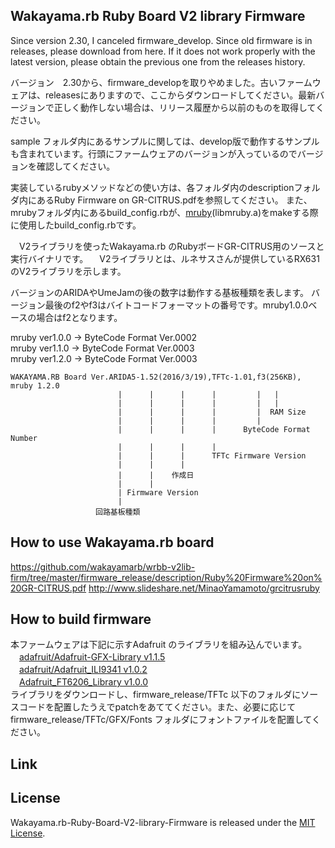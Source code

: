Wakayama.rb Ruby Board V2 library Firmware
------
  Since version 2.30, I canceled firmware_develop. Since old firmware is in releases, please download from here. If it does not work properly with the latest version, please obtain the previous one from the releases history.
  
バージョン　2.30から、firmware_developを取りやめました。古いファームウェアは、releasesにありますので、ここからダウンロードしてください。最新バージョンで正しく動作しない場合は、リリース履歴から以前のものを取得してください。

sample フォルダ内にあるサンプルに関しては、develop版で動作するサンプルも含まれています。行頭にファームウェアのバージョンが入っているのでバージョンを確認してください。

実装しているrubyメソッドなどの使い方は、各フォルダ内のdescriptionフォルダ内にあるRuby Firmware on GR-CITRUS.pdfを参照してください。
また、mrubyフォルダ内にあるbuild_config.rbが、[mruby](https://github.com/mruby/mruby)(libmruby.a)をmakeする際に使用したbuild_config.rbです。

　V2ライブラリを使ったWakayama.rb のRubyボードGR-CITRUS用のソースと実行バイナリです。
　V2ライブラリとは、ルネサスさんが提供しているRX631のV2ライブラリを示します。

  バージョンのARIDAやUmeJamの後の数字は動作する基板種類を表します。
  バージョン最後のf2やf3はバイトコードフォーマットの番号です。mruby1.0.0ベースの場合はf2となります。

  mruby ver1.0.0 -> ByteCode Format Ver.0002  
  mruby ver1.1.0 -> ByteCode Format Ver.0003  
  mruby ver1.2.0 -> ByteCode Format Ver.0003  

    WAKAYAMA.RB Board Ver.ARIDA5-1.52(2016/3/19),TFTc-1.01,f3(256KB), mruby 1.2.0
                            |      |      |      |         |   |
                            |      |      |      |         |   |
                            |      |      |      |         |  RAM Size
                            |      |      |      |         |
                            |      |      |      |      ByteCode Format Number
                            |      |      |      |
                            |      |      |      TFTc Firmware Version
                            |      |      |
                            |      |    作成日
                            |      |
                            | Firmware Version
                            |
                       回路基板種類

How to use Wakayama.rb board
------
https://github.com/wakayamarb/wrbb-v2lib-firm/tree/master/firmware_release/description/Ruby%20Firmware%20on%20GR-CITRUS.pdf
http://www.slideshare.net/MinaoYamamoto/grcitrusruby

How to build firmware
------
  本ファームウェアは下記に示すAdafruit のライブラリを組み込んでいます。  
　[adafruit/Adafruit-GFX-Library v1.1.5](https://github.com/adafruit/Adafruit-GFX-Library/releases/tag/v1.1.5)  
　[adafruit/Adafruit_ILI9341 v1.0.2](https://github.com/adafruit/Adafruit_ILI9341/releases/tag/1.0.2)  
　[Adafruit_FT6206_Library v1.0.0](https://github.com/adafruit/Adafruit_FT6206_Library/releases/tag/1.0.0)  
  ライブラリをダウンロードし、firmware_release/TFTc 以下のフォルダにソースコードを配置したうえでpatchをあててください。また、必要に応じて firmware_release/TFTc/GFX/Fonts フォルダにフォントファイルを配置してください。

Link
------


License
------
 Wakayama.rb-Ruby-Board-V2-library-Firmware is released under the [MIT License](MITL).
